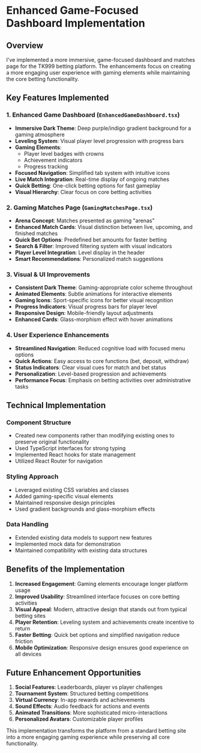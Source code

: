 # Enhanced Game-Focused Dashboard Implementation

## Overview
I've implemented a more immersive, game-focused dashboard and matches page for the TK999 betting platform. The enhancements focus on creating a more engaging user experience with gaming elements while maintaining the core betting functionality.

## Key Features Implemented

### 1. Enhanced Game Dashboard (`EnhancedGameDashboard.tsx`)
- **Immersive Dark Theme**: Deep purple/indigo gradient background for a gaming atmosphere
- **Leveling System**: Visual player level progression with progress bars
- **Gaming Elements**:
  - Player level badges with crowns
  - Achievement indicators
  - Progress tracking
- **Focused Navigation**: Simplified tab system with intuitive icons
- **Live Match Integration**: Real-time display of ongoing matches
- **Quick Betting**: One-click betting options for fast gameplay
- **Visual Hierarchy**: Clear focus on core betting activities

### 2. Gaming Matches Page (`GamingMatchesPage.tsx`)
- **Arena Concept**: Matches presented as gaming "arenas"
- **Enhanced Match Cards**: Visual distinction between live, upcoming, and finished matches
- **Quick Bet Options**: Predefined bet amounts for faster betting
- **Search & Filter**: Improved filtering system with visual indicators
- **Player Level Integration**: Level display in the header
- **Smart Recommendations**: Personalized match suggestions

### 3. Visual & UI Improvements
- **Consistent Dark Theme**: Gaming-appropriate color scheme throughout
- **Animated Elements**: Subtle animations for interactive elements
- **Gaming Icons**: Sport-specific icons for better visual recognition
- **Progress Indicators**: Visual progress bars for player level
- **Responsive Design**: Mobile-friendly layout adjustments
- **Enhanced Cards**: Glass-morphism effect with hover animations

### 4. User Experience Enhancements
- **Streamlined Navigation**: Reduced cognitive load with focused menu options
- **Quick Actions**: Easy access to core functions (bet, deposit, withdraw)
- **Status Indicators**: Clear visual cues for match and bet status
- **Personalization**: Level-based progression and achievements
- **Performance Focus**: Emphasis on betting activities over administrative tasks

## Technical Implementation

### Component Structure
- Created new components rather than modifying existing ones to preserve original functionality
- Used TypeScript interfaces for strong typing
- Implemented React hooks for state management
- Utilized React Router for navigation

### Styling Approach
- Leveraged existing CSS variables and classes
- Added gaming-specific visual elements
- Maintained responsive design principles
- Used gradient backgrounds and glass-morphism effects

### Data Handling
- Extended existing data models to support new features
- Implemented mock data for demonstration
- Maintained compatibility with existing data structures

## Benefits of the Implementation

1. **Increased Engagement**: Gaming elements encourage longer platform usage
2. **Improved Usability**: Streamlined interface focuses on core betting activities
3. **Visual Appeal**: Modern, attractive design that stands out from typical betting sites
4. **Player Retention**: Leveling system and achievements create incentive to return
5. **Faster Betting**: Quick bet options and simplified navigation reduce friction
6. **Mobile Optimization**: Responsive design ensures good experience on all devices

## Future Enhancement Opportunities

1. **Social Features**: Leaderboards, player vs player challenges
2. **Tournament System**: Structured betting competitions
3. **Virtual Currency**: In-app rewards and achievements
4. **Sound Effects**: Audio feedback for actions and events
5. **Animated Transitions**: More sophisticated micro-interactions
6. **Personalized Avatars**: Customizable player profiles

This implementation transforms the platform from a standard betting site into a more engaging gaming experience while preserving all core functionality.